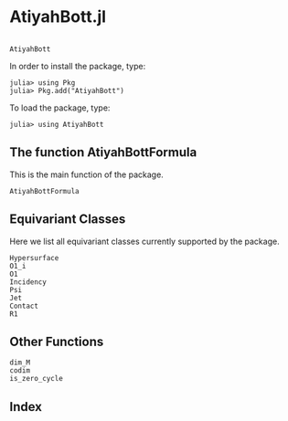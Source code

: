 # AtiyahBott.jl


```@contents
```

```@docs
AtiyahBott
```
In order to install the package, type:
```julia-repl
julia> using Pkg
julia> Pkg.add("AtiyahBott")
```
To load the package, type:
```julia-repl
julia> using AtiyahBott
```
## The function AtiyahBottFormula
This is the main function of the package.
```@docs
AtiyahBottFormula
```

## Equivariant Classes
Here we list all equivariant classes currently supported by the package.
```@docs
Hypersurface
O1_i
O1
Incidency
Psi
Jet
Contact
R1
```

## Other Functions
```@docs
dim_M
codim
is_zero_cycle
```

## Index

```@index
```
